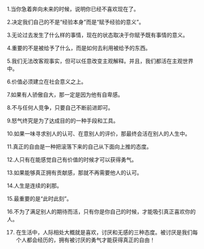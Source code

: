 1.当你急着奔向未来的时候，说明你已经不喜欢现在了。

2.决定我们自己的不是“经验本身”而是“赋予经验的意义”。

3.无论过去发生了什么样的事情，现在的状态取决于你赋予既有事情的意义。

4.重要的不是被给予了什么，而是如何去利用被给予的东西。

5.我们无法改客观事实，但可以任意改变主观解释。并且，我们都活在主观世界中。

6.价值必须建立在社会意义之上。

7.如果有人骄傲自大，那一定是因为他有自卑感。

8.不与任何人竞争，只要自己不断前进即可。

9.怒气终究是为了达成目的的一种手段和工具。

10.如果一味寻求别人的认可、在意别人的评价，那最终会活在别人的人生中。

11.真正的自由是一种把滚落下来的自己从下面向上推的态度。

12.人只有在能感觉自己有价值的时候才可以获得勇气。

13.如果能够真正拥有贡献感，那就不再需要他人的认可。

14.人生是连续的刹那。

15.最重要的是“此时此刻”。

16.不为了满足别人的期待而活，只有你是你自己的时候，才能吸引真正喜欢你的人。

17. 在生活中，人际相处大概就是喜欢，讨厌和无感的三种态度。被讨厌是我们每个人都会经历的，拥有被讨厌的勇气才能获得真正的自由！